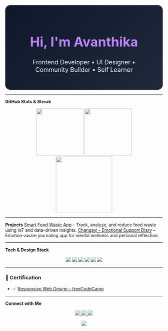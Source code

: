 <div align="center" style="background: linear-gradient(135deg, #0f172a, #1e293b); color: #f1f5f9; border-radius: 16px; padding: 2rem;">
 
  <h1 style="font-size: 3em; color: #c084fc;">Hi, I'm Avanthika </h1>
  <p style="font-size: 1.4em;">Frontend Developer • UI Designer • Community Builder • Self Learner</p>
</div>

---

<strong>GitHub Stats & Streak</strong>

<div align="center">
  <img src="https://github-readme-stats.vercel.app/api?username=AVA-NTHIKA14&show_icons=true&theme=radical" height="150" />
  <img src="https://github-readme-streak-stats.herokuapp.com/?user=AVA-NTHIKA14&theme=radical" height="150"/>
  <br/>
  <img src="https://github-profile-summary-cards.vercel.app/api/cards/repos-per-language?username=AVA-NTHIKA14&theme=radical" height="180" />
</div>

---

<strong>Projects</strong>
 [Smart Food Waste App](https://github.com/AVA-NTHIKA14/smart-food-waste) – Track, analyze, and reduce food waste using IoT and data-driven insights.
 [Changayi - Emotional Support Diary](https://github.com/AVA-NTHIKA14/changayi-diary) – Emotion-aware journaling app for mental wellness and personal reflection.

---

<strong> Tech & Design Stack</strong>

<p align="center">
  <img src="https://img.shields.io/badge/HTML5-E34F26?style=flat-square&logo=html5&logoColor=white"/>
  <img src="https://img.shields.io/badge/CSS3-1572B6?style=flat-square&logo=css3&logoColor=white"/>
  <img src="https://img.shields.io/badge/JavaScript-F7DF1E?style=flat-square&logo=javascript&logoColor=black"/>
  <img src="https://img.shields.io/badge/React-20232A?style=flat-square&logo=react&logoColor=61DAFB"/>
  <img src="https://img.shields.io/badge/Figma-F24E1E?style=flat-square&logo=figma&logoColor=white"/>
  <img src="https://img.shields.io/badge/Canva-00C4CC?style=flat-square&logo=canva&logoColor=white"/>
</p>

---

### 📜 Certification

- ✅ [Responsive Web Design – freeCodeCamp](https://www.freecodecamp.org/certification/AVANTHIKA_K_S/responsive-web-design)

---

<strong> Connect with Me</strong>

<p align="center">
  <a href="https://github.com/AVA-NTHIKA14">
    <img src="https://img.shields.io/badge/GitHub-0D1117?style=for-the-badge&logo=github&logoColor=white"/>
  </a>
  <a href="https://www.linkedin.com/in/avanthika-k-s-1643a0281/">
    <img src="https://img.shields.io/badge/LinkedIn-0A66C2?style=for-the-badge&logo=linkedin&logoColor=white"/>
  </a>
  <a href="mailto:avanthikaks1874@gmail.com">
    <img src="https://img.shields.io/badge/Gmail-D14836?style=for-the-badge&logo=gmail&logoColor=white"/>
  </a>
</p>

<p align="center">
  <img src="https://komarev.com/ghpvc/?username=AVA-NTHIKA14&style=flat-square&color=c084fc"/>
</p>
